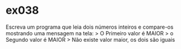 # ex038
Escreva um programa que leia dois números inteiros e compare-os mostrando uma mensagem na tela: > O Primeiro valor é MAIOR > o Segundo valor é MAIOR > Não existe valor maior, os dois são iguais
